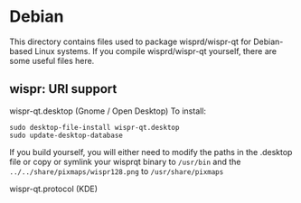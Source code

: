 
Debian
====================
This directory contains files used to package wisprd/wispr-qt
for Debian-based Linux systems. If you compile wisprd/wispr-qt yourself, there are some useful files here.

## wispr: URI support ##


wispr-qt.desktop  (Gnome / Open Desktop)
To install:

	sudo desktop-file-install wispr-qt.desktop
	sudo update-desktop-database

If you build yourself, you will either need to modify the paths in
the .desktop file or copy or symlink your wisprqt binary to `/usr/bin`
and the `../../share/pixmaps/wispr128.png` to `/usr/share/pixmaps`

wispr-qt.protocol (KDE)

